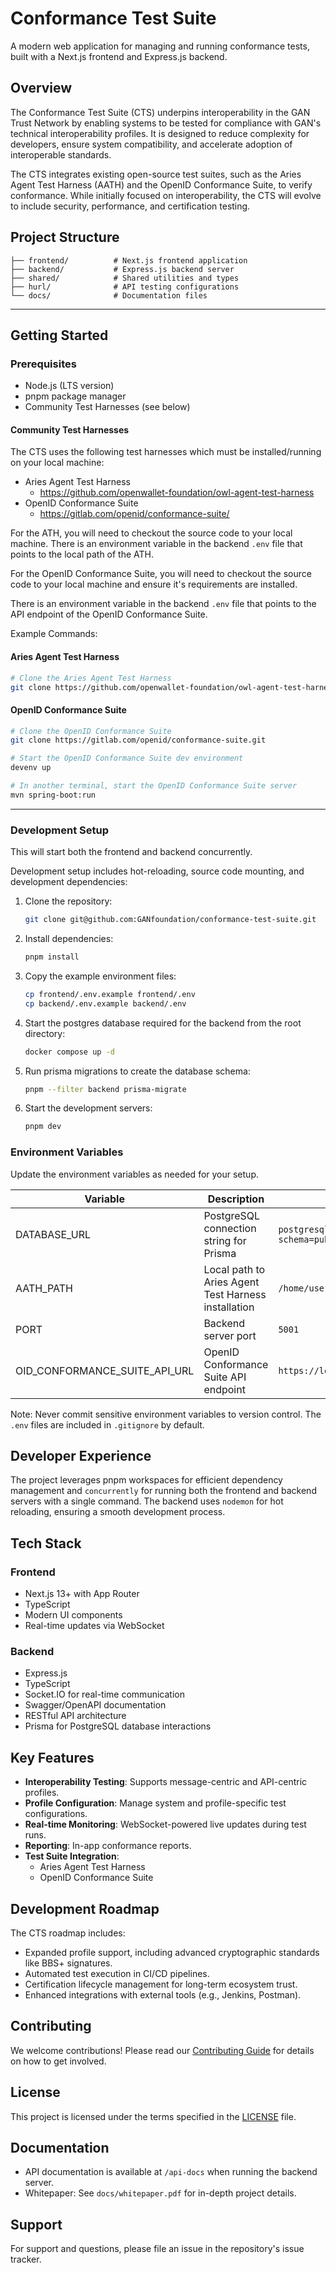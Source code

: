 # Conformance Test Suite

A modern web application for managing and running conformance tests, built with a Next.js frontend and Express.js backend.

## Overview

The Conformance Test Suite (CTS) underpins interoperability in the GAN Trust Network by enabling systems to be tested for compliance with GAN's technical interoperability profiles. It is designed to reduce complexity for developers, ensure system compatibility, and accelerate adoption of interoperable standards.

The CTS integrates existing open-source test suites, such as the Aries Agent Test Harness (AATH) and the OpenID Conformance Suite, to verify conformance. While initially focused on interoperability, the CTS will evolve to include security, performance, and certification testing.

## Project Structure

```
├── frontend/          # Next.js frontend application
├── backend/           # Express.js backend server
├── shared/            # Shared utilities and types
├── hurl/              # API testing configurations
└── docs/              # Documentation files
```

---

## Getting Started

### Prerequisites
- Node.js (LTS version)
- pnpm package manager
- Community Test Harnesses (see below)

#### Community Test Harnesses

The CTS uses the following test harnesses which must be installed/running on your local machine:

- Aries Agent Test Harness
  - https://github.com/openwallet-foundation/owl-agent-test-harness
- OpenID Conformance Suite
  - https://gitlab.com/openid/conformance-suite/

For the ATH, you will need to checkout the source code to your local machine. There is an environment variable in the backend `.env` file that points to the local path of the ATH.

For the OpenID Conformance Suite, you will need to checkout the source code to your local machine and ensure it's requirements are installed.

There is an environment variable in the backend `.env` file that points to the API endpoint of the OpenID Conformance Suite.

Example Commands:

#### Aries Agent Test Harness

```bash
# Clone the Aries Agent Test Harness
git clone https://github.com/openwallet-foundation/owl-agent-test-harness.git
```

#### OpenID Conformance Suite

```bash
# Clone the OpenID Conformance Suite
git clone https://gitlab.com/openid/conformance-suite.git

# Start the OpenID Conformance Suite dev environment
devenv up

# In another terminal, start the OpenID Conformance Suite server
mvn spring-boot:run
```
---

### Development Setup

This will start both the frontend and backend concurrently.

Development setup includes hot-reloading, source code mounting, and development dependencies:

1. Clone the repository:
   ```bash
   git clone git@github.com:GANfoundation/conformance-test-suite.git
   ```

2. Install dependencies:
   ```bash
   pnpm install
   ```

3. Copy the example environment files:
    ```bash
    cp frontend/.env.example frontend/.env
    cp backend/.env.example backend/.env
    ```

4. Start the postgres database required for the backend from the root directory:
   ```bash
   docker compose up -d
   ```

5. Run prisma migrations to create the database schema:
   ```bash
   pnpm --filter backend prisma-migrate
   ```

6. Start the development servers:
   ```bash
   pnpm dev
   ```

### Environment Variables

Update the environment variables as needed for your setup.

| Variable                      | Description                                         | Example                                                           |
| ----------------------------- | --------------------------------------------------- | ----------------------------------------------------------------- |
| DATABASE_URL                  | PostgreSQL connection string for Prisma             | `postgresql://postgres:postgres@localhost:5432/cts?schema=public` |
| AATH_PATH                     | Local path to Aries Agent Test Harness installation | `/home/user/Projects/owl-agent-test-harness`                      |
| PORT                          | Backend server port                                 | `5001`                                                            |
| OID_CONFORMANCE_SUITE_API_URL | OpenID Conformance Suite API endpoint               | `https://localhost:8443/api`                                      |

Note: Never commit sensitive environment variables to version control. The `.env` files are included in `.gitignore` by default.

## Developer Experience

The project leverages pnpm workspaces for efficient dependency management and `concurrently` for running both the frontend and backend servers with a single command. The backend uses `nodemon` for hot reloading, ensuring a smooth development process.

## Tech Stack

### Frontend
- Next.js 13+ with App Router
- TypeScript
- Modern UI components
- Real-time updates via WebSocket

### Backend
- Express.js
- TypeScript
- Socket.IO for real-time communication
- Swagger/OpenAPI documentation
- RESTful API architecture
- Prisma for PostgreSQL database interactions

## Key Features

- **Interoperability Testing**: Supports message-centric and API-centric profiles.
- **Profile Configuration**: Manage system and profile-specific test configurations.
- **Real-time Monitoring**: WebSocket-powered live updates during test runs.
- **Reporting**: In-app conformance reports.
- **Test Suite Integration**:
  - Aries Agent Test Harness
  - OpenID Conformance Suite

## Development Roadmap

The CTS roadmap includes:
- Expanded profile support, including advanced cryptographic standards like BBS+ signatures.
- Automated test execution in CI/CD pipelines.
- Certification lifecycle management for long-term ecosystem trust.
- Enhanced integrations with external tools (e.g., Jenkins, Postman).

## Contributing

We welcome contributions! Please read our [Contributing Guide](CONTRIBUTING) for details on how to get involved.

## License

This project is licensed under the terms specified in the [LICENSE](LICENSE) file.

## Documentation

- API documentation is available at `/api-docs` when running the backend server.
- Whitepaper: See `docs/whitepaper.pdf` for in-depth project details.

## Support

For support and questions, please file an issue in the repository's issue tracker.
